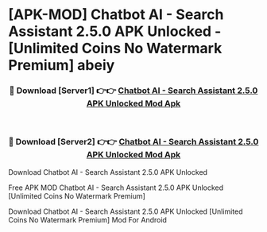 # [APK-MOD] Chatbot AI - Search Assistant 2.5.0 APK Unlocked - [Unlimited Coins No Watermark Premium] abeiy



<div align="center">
<h3>🔴 Download [Server1] 👉👉 <a href="https://momento.my/?title=Chatbot_AI_-_Search_Assistant_2.5.0_APK_Unlocked">Chatbot AI - Search Assistant 2.5.0 APK Unlocked Mod Apk</a></h3><br>

<h3>🔴 Download [Server2] 👉👉 <a href="https://momento.my/?title=Chatbot_AI_-_Search_Assistant_2.5.0_APK_Unlocked">Chatbot AI - Search Assistant 2.5.0 APK Unlocked Mod Apk</a></h3>
</div>



Download Chatbot AI - Search Assistant 2.5.0 APK Unlocked 

Free APK MOD Chatbot AI - Search Assistant 2.5.0 APK Unlocked [Unlimited Coins No Watermark Premium]

Download Chatbot AI - Search Assistant 2.5.0 APK Unlocked [Unlimited Coins No Watermark Premium] Mod For Android
